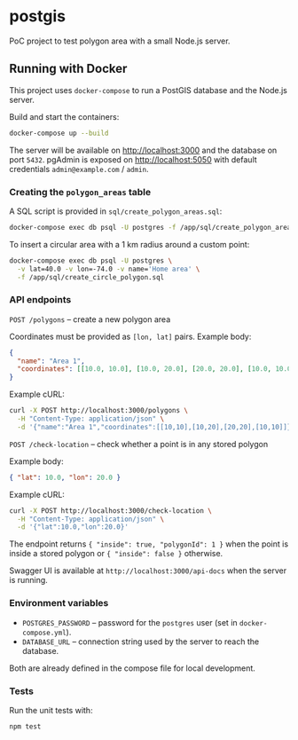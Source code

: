 # postgis

PoC project to test polygon area with a small Node.js server.

## Running with Docker

This project uses `docker-compose` to run a PostGIS database and the Node.js server.

Build and start the containers:

```bash
docker-compose up --build
```

The server will be available on [http://localhost:3000](http://localhost:3000) and the database on port `5432`.
pgAdmin is exposed on [http://localhost:5050](http://localhost:5050) with default credentials `admin@example.com` / `admin`.

### Creating the `polygon_areas` table

A SQL script is provided in `sql/create_polygon_areas.sql`:

```bash
docker-compose exec db psql -U postgres -f /app/sql/create_polygon_areas.sql
```

To insert a circular area with a 1 km radius around a custom point:

```bash
docker-compose exec db psql -U postgres \
  -v lat=40.0 -v lon=-74.0 -v name='Home area' \
  -f /app/sql/create_circle_polygon.sql
```

### API endpoints

`POST /polygons` – create a new polygon area

Coordinates must be provided as `[lon, lat]` pairs. Example body:

```json
{
  "name": "Area 1",
  "coordinates": [[10.0, 10.0], [10.0, 20.0], [20.0, 20.0], [10.0, 10.0]]
}
```

Example cURL:

```bash
curl -X POST http://localhost:3000/polygons \
  -H "Content-Type: application/json" \
  -d '{"name":"Area 1","coordinates":[[10,10],[10,20],[20,20],[10,10]]}'
```

`POST /check-location` – check whether a point is in any stored polygon

Example body:

```json
{ "lat": 10.0, "lon": 20.0 }
```

Example cURL:

```bash
curl -X POST http://localhost:3000/check-location \
  -H "Content-Type: application/json" \
  -d '{"lat":10.0,"lon":20.0}'
```

The endpoint returns `{ "inside": true, "polygonId": 1 }` when the point is inside a stored polygon or `{ "inside": false }` otherwise.

Swagger UI is available at `http://localhost:3000/api-docs` when the server is running.

### Environment variables

- `POSTGRES_PASSWORD` – password for the `postgres` user (set in `docker-compose.yml`).
- `DATABASE_URL` – connection string used by the server to reach the database.

Both are already defined in the compose file for local development.

### Tests

Run the unit tests with:

```bash
npm test
```

